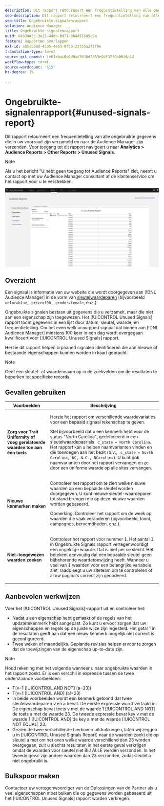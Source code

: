 ```yaml
---
description: Dit rapport retourneert een frequentietelling van alle ongebruikte gegevens die in uw voorraad zijn verzameld en naar de Audience Manager zijn verzonden.
seo-description: Dit rapport retourneert een frequentietelling van alle ongebruikte gegevens die in uw voorraad zijn verzameld en naar de Audience Manager zijn verzonden.
seo-title: Ongebruikte-signalenrapport
solution: Audience Manager
title: Ongebruikte-signalenrapport
uuid: 04334a5c-3e21-44db-b971-0b4457685e9a
feature: Rapporten overlappen
exl-id: ab5cb5ad-4305-4463-8f56-237b5a2f1f9e
translation-type: tm+mt
source-git-commit: fe01ebac8c0d0ad3630d3853e0bf32f0b00f6a44
workflow-type: tm+mt
source-wordcount: '615'
ht-degree: 1%

---
```


# Ongebruikte-signalenrapport{#unused-signals-report}

Dit rapport retourneert een frequentietelling van alle ongebruikte gegevens die in uw voorraad zijn verzameld en naar de Audience Manager zijn verzonden. Voor toegang tot dit rapport navigeert u naar **Analytics > Audience Reports > Other Reports > Unused Signals**.

>[!NOTE]
>
>Als u het bericht &quot;U hebt geen toegang tot Audience Reports&quot; ziet, neemt u contact op met uw Audience Manager consultant of de klantenservice om het rapport voor u te verstrekken.

![Screenshot van het rapport Ongebruikte signalen](/help/using/reporting/dynamic-reports/assets/unused-signals.png)

## Overzicht

Een signaal is informatie van uw website die wordt doorgegeven aan [!DNL Audience Manager] in de vorm van [sleutelwaardeparen](../../reference/key-value-pairs-explained.md) (bijvoorbeeld `color=blue, price>100, gender=female`, enz.).

Ongebruikte signalen bestaan uit gegevens die u verzamelt, maar die niet aan een eigenschap zijn toegewezen. Het [!UICONTROL Unused Signals] rapport toont gegevens in een lijst door datum, sleutel, waarde, en frequentietelling. Om het even welk unmapped signaal dat binnen aan [!DNL Audience Manager] minstens 100 keer in een dag wordt overgegaan kwalificeert voor [!UICONTROL Unused Signals] rapport.

Herzie dit rapport helpen orphaned signalen identificeren die aan nieuwe of bestaande eigenschappen kunnen worden in kaart gebracht.

>[!NOTE]
>
>Geef een sleutel- of waardennaam op in de zoekvelden om de resultaten te beperken tot specifieke records.

## Gevallen gebruiken

<table id="table_E5EE0EC078E14EF4B197243488517A2D"> 
 <thead> 
  <tr> 
   <th colname="col1" class="entry"> Voorbeelden </th> 
   <th colname="col2" class="entry"> Beschrijving </th> 
  </tr> 
 </thead>
 <tbody> 
  <tr> 
   <td colname="col1"> <p><b>Zorg voor Trait Uniformity of voeg gerelateerde waarden toe aan één toets</b> </p> </td> 
   <td colname="col2"> <p>Herzie het rapport om verschillende waardevariaties voor een bepaald signaal rekenschap te geven. </p> <p>Stel bijvoorbeeld dat u een kenmerk hebt voor de status "North Carolina", gedefinieerd in een sleutelwaardepaar als <code> c_state = North Carolina</code>. Het rapport kan u helpen naamvarianten vinden en die toevoegen aan het bezit (b.v., <code> c_state = North Carolina, NC, N.C., NCarolina</code>). U kunt ook naamvarianten door het rapport vervangen en ze door een uniforme waarde op alle sites vervangen. </p> <p> </p> </td> 
  </tr> 
  <tr> 
   <td colname="col1"> <p><b>Nieuwe kenmerken maken</b> </p> </td> 
   <td colname="col2"> <p>Controleer het rapport om te zien welke nieuwe waarden op een bepaalde sleutel worden doorgegeven. U kunt nieuwe sleutel-waardeparen tot stand brengen die op deze nieuwe waarden worden gebaseerd. </p> <p> <p>Opmerking:  Controleer het rapport om de week op waarden die vaak veranderen (bijvoorbeeld, toont, campagnes, beroemdheden, enz.). </p> </p> </td> 
  </tr> 
  <tr> 
   <td colname="col1"> <p><b>Niet-toegewezen waarden zoeken</b> </p> </td> 
   <td colname="col2"> <p>Controleer het rapport voor nummer 1. Het aantal 1 in <span class="wintitle"> Ongebruikte Signals</span> rapport vertegenwoordigt een ongeldige waarde. Dat is niet per se slecht. Het betekent eenvoudig dat een bepaalde sleutel geen bijbehorende waardetoewijzing heeft. Wanneer u veel van 1 waarden voor een belangrijke variabele ziet, raadpleegt u uw siteteam om te controleren of al uw pagina's correct zijn gecodeerd. </p> </td> 
  </tr> 
 </tbody> 
</table>

## Aanbevolen werkwijzen

Voer het [!UICONTROL Unused Signals]-rapport uit en controleer het:

* Nadat u een eigenschap hebt gemaakt of de regels van het updatetekenmerk hebt aangepast. Zo kunt u ervoor zorgen dat uw eigenschappen en regels op de juiste wijze zijn ingesteld. Het getal 1 in de resultaten geeft aan dat een nieuw kenmerk mogelijk niet correct is geconfigureerd.
* Twee weken of maandelijks. Geplande revisies helpen ervoor te zorgen dat de toewijzingen van de eigenschap up-to-date zijn.

>[!NOTE]
>
>Houd rekening met het volgende wanneer u naar ongebruikte waarden in het rapport zoekt. Er is een verschil in expressie tussen de twee onderstaande voorbeelden:

* T(v=1 [!UICONTROL AND NOT] (a=23))
* T(v=1 [!UICONTROL AND] (a!=23)
* In beide voorbeelden wordt een kenmerk getoond dat twee sleutelwaardeparen v en a bevat. De eerste expressie wordt vertaald in: De eigenschap bevat toets v met de waarde 1 [!UICONTROL AND NOT] de toets a met de waarde 23. De tweede expressie bevat key v met de waarde 1 [!UICONTROL AND] de key a met de waarde [!UICONTROL NOT EQUAL] 23.
* Gezien de twee verschillende hierboven uitdrukkingen, laten wij zeggen u in [!UICONTROL Unused Signals Report] naar de waarden zoekt die op sleutel a met om het even welke waarde verschillend dan 23 worden overgegaan, zult u slechts resultaten in het eerste geval verkrijgen omdat de waarden voor sleutel niet BIJ ALLE werden verzonden. In het tweede geval zijn andere waarden dan 23 verzonden, zodat sleutel a niet ongebruikt is.

## Bulkspoor maken

Contacteer uw vertegenwoordiger van de Oplossingen van de Partner als u veel eigenschappen moet bulken die op gegevens worden gebaseerd uit het [!UICONTROL Unused Signals] rapport worden verkregen.
